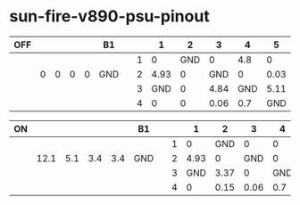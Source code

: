 sun-fire-v890-psu-pinout
========================


| OFF |     |     |     |     |  B1 |     |     |  1  |  2  |  3  |  4  |  5  |  6  |     | A1  |     |     |
| --- | --- | --- | --- | --- | --- | --- | --- | --- | --- | --- | --- | --- | --- | --- | --- | --- | --- |
|     |     |     |     |     |     |     |  1  |   0 | GND |   0 | 4.8 |  0  | 6.05|     |     |     |     |
|     | 0   | 0 | 0 | 0 | GND |     |  2  | 4.93|   0 | GND |   0 |0.03 |    0|     | GND | GND | 0  |
|     |     |     |     |     |     |     |  3  | GND |   0 | 4.84| GND |5.11 | 5.11|     |     |     |     |
|     |     |     |     |     |     |     |  4  |   0 |   0 | 0.06| 0.7 | GND | 0   |     |     |     |     |




| ON |     |     |     |     |  B1 |     |     |  1  |  2  |  3  |  4  |  5  |  6  |     | A1  |     |     |
| --- | --- | --- | --- | --- | --- | --- | --- | --- | --- | --- | --- | --- | --- | --- | --- | --- | --- |
|     |     |     |     |     |     |     |  1  |   0 | GND |   0 | 0 |  0  | 6.05|     |     |     |     |
|     | 12.1   | 5.1 | 3.4 | 3.4 | GND |     |  2  | 4.93|   0 | GND |   0 |0.03 |    0|     | GND | GND | 48.1  |
|     |     |     |     |     |     |     |  3  | GND |   3.37 | 0| GND |5.11 | 5.11|     |     |     |     |
|     |     |     |     |     |     |     |  4  |   0 |   0.15 | 0.06| 0.7 | GND | 5.14   |     |     |     |     |

